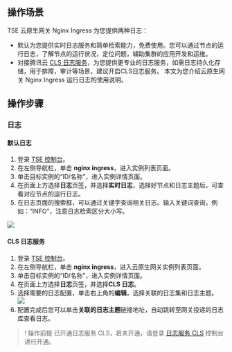 ## 操作场景
TSE 云原生网关 Nginx Ingress 为您提供两种日志：
- 默认为您提供实时日志服务和简单检索能力，免费使用。您可以通过节点的运行日志，了解节点的运行状况，定位问题，辅助集群的应用开发和运维。
- 对接腾讯云 [CLS 日志服务](https://cloud.tencent.com/product/cls)，为您提供更专业的日志服务，如需日志持久化存储，用于排障，审计等场景，建议开启CLS日志服务。
本文为您介绍云原生网关 Nginx Ingress 运行日志的使用说明。

## 操作步骤
### 日志
#### 默认日志
1. 登录 [TSE 控制台](https://console.cloud.tencent.com/tse/nginx)。
2. 在左侧导航栏，单击 **nginx ingress**，进入实例列表页面。
3. 单击目标实例的“ID/名称”，进入实例详情页面。
4. 在页面上方选择**日志**页签，并选择**实时日志**，选择好节点和日志主题后，可查看对应节点的运行日志。
5. 在日志页面的搜索框，可以通过关键字查询相关日志。输入关键词查询，例如：“INFO”，注意日志检索区分大小写。
<img src="https://qcloudimg.tencent-cloud.cn/raw/993346ee2cee99dca8fef8c1f140c932.jpg">

#### CLS 日志服务
1. 登录 [TSE 控制台](https://console.cloud.tencent.com/tse/nginx)。
2. 在左侧导航栏，单击 **nginx ingress**，进入云原生网关实例列表页面。
3. 单击目标实例的“ID/名称”，进入实例详情页面。
4. 在页面上方选择**日志**页签，并选择**CLS 日志**。
5. 选择需要的日志配置，单击右上角的**编辑**，选择关联的日志集和日志主题。
![](https://qcloudimg.tencent-cloud.cn/raw/88c7f78fdb7c729df48858a3e14b4bd5.jpg)
6. 配置完成后您可以单击**关联的日志主题**链接地址，自动跳转至网关投递的日志库查看日志。
>! 操作前提
> 已开通日志服务 CLS，若未开通，请登录 [日志服务 CLS](https://console.cloud.tencent.com/cls/overview) 控制台进行开通。
